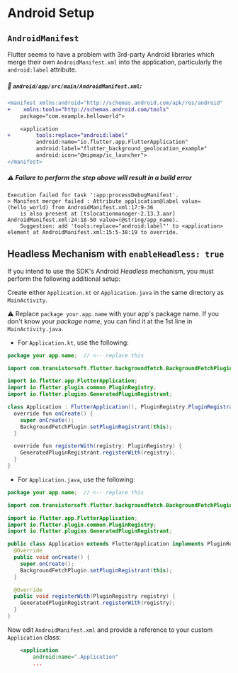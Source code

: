 # Android Setup

## `AndroidManifest`

Flutter seems to have a problem with 3rd-party Android libraries which merge their own `AndroidManifest.xml` into the application, particularly the `android:label` attribute.

##### :open_file_folder: `android/app/src/main/AndroidManifest.xml`:

```diff
<manifest xmlns:android="http://schemas.android.com/apk/res/android"
+    xmlns:tools="http://schemas.android.com/tools"
    package="com.example.helloworld">

    <application
+        tools:replace="android:label"
         android:name="io.flutter.app.FlutterApplication"
         android:label="flutter_background_geolocation_example"
         android:icon="@mipmap/ic_launcher">
</manifest>

```

##### :warning: Failure to perform the step above will result in a **build error**

```
Execution failed for task ':app:processDebugManifest'.
> Manifest merger failed : Attribute application@label value=(hello_world) from AndroidManifest.xml:17:9-36
    is also present at [tslocationmanager-2.13.3.aar] AndroidManifest.xml:24:18-50 value=(@string/app_name).
    Suggestion: add 'tools:replace="android:label"' to <application> element at AndroidManifest.xml:15:5-38:19 to override.
```

## Headless Mechanism with `enableHeadless: true`

If you intend to use the SDK's Android *Headless* mechanism, you must perform the following additional setup:

Create either `Application.kt` or `Application.java` in the same directory as `MainActivity`.

:warning: Replace `package your.app.name` with your app's package name.  If you don't know your *package name*, you can find it at the 1st line in `MainActivity.java`.

- For `Application.kt`, use the following:

```java
package your.app.name;  // <-- replace this

import com.transistorsoft.flutter.backgroundfetch.BackgroundFetchPlugin;

import io.flutter.app.FlutterApplication;
import io.flutter.plugin.common.PluginRegistry;
import io.flutter.plugins.GeneratedPluginRegistrant;

class Application : FlutterApplication(), PluginRegistry.PluginRegistrantCallback {
  override fun onCreate() {
    super.onCreate();
    BackgroundFetchPlugin.setPluginRegistrant(this);
  }

  override fun registerWith(registry: PluginRegistry) {
    GeneratedPluginRegistrant.registerWith(registry);
  }
}
```

- For `Application.java`, use the following:

```java
package your.app.name;  // <-- replace this

import com.transistorsoft.flutter.backgroundfetch.BackgroundFetchPlugin;

import io.flutter.app.FlutterApplication;
import io.flutter.plugin.common.PluginRegistry;
import io.flutter.plugins.GeneratedPluginRegistrant;

public class Application extends FlutterApplication implements PluginRegistry.PluginRegistrantCallback {
  @Override
  public void onCreate() {
    super.onCreate();
    BackgroundFetchPlugin.setPluginRegistrant(this);
  }

  @Override
  public void registerWith(PluginRegistry registry) {
    GeneratedPluginRegistrant.registerWith(registry);
  }
}
```

Now edit `AndroidManifest.xml` and provide a reference to your custom `Application` class:
```xml
    <application
        android:name=".Application"
        ...
```

